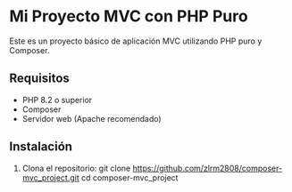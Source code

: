 # Mi Proyecto MVC con PHP Puro

Este es un proyecto básico de aplicación MVC utilizando PHP puro y Composer.

## Requisitos

- PHP 8.2 o superior
- Composer
- Servidor web (Apache recomendado)

## Instalación

1. Clona el repositorio:
   git clone https://github.com/zlrm2808/composer-mvc_project.git
   cd composer-mvc_project
